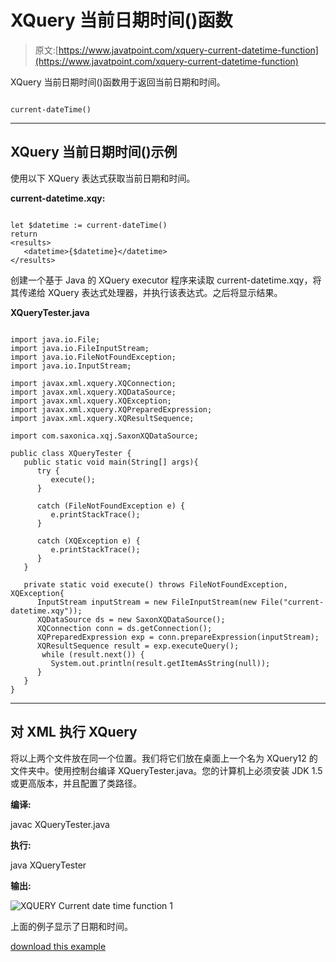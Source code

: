 # XQuery 当前日期时间()函数

> 原文:[https://www.javatpoint.com/xquery-current-datetime-function](https://www.javatpoint.com/xquery-current-datetime-function)

XQuery 当前日期时间()函数用于返回当前日期和时间。

```

current-dateTime()

```

* * *

## XQuery 当前日期时间()示例

使用以下 XQuery 表达式获取当前日期和时间。

**current-datetime.xqy:**

```

let $datetime := current-dateTime()
return
<results>
   <datetime>{$datetime}</datetime>
</results>

```

创建一个基于 Java 的 XQuery executor 程序来读取 current-datetime.xqy，将其传递给 XQuery 表达式处理器，并执行该表达式。之后将显示结果。

**XQueryTester.java**

```

import java.io.File;
import java.io.FileInputStream;
import java.io.FileNotFoundException;
import java.io.InputStream;

import javax.xml.xquery.XQConnection;
import javax.xml.xquery.XQDataSource;
import javax.xml.xquery.XQException;
import javax.xml.xquery.XQPreparedExpression;
import javax.xml.xquery.XQResultSequence;

import com.saxonica.xqj.SaxonXQDataSource;

public class XQueryTester {
   public static void main(String[] args){
      try {
         execute();
      }

      catch (FileNotFoundException e) {
         e.printStackTrace();
      }

      catch (XQException e) {
         e.printStackTrace();
      }
   }

   private static void execute() throws FileNotFoundException, XQException{
      InputStream inputStream = new FileInputStream(new File("current-datetime.xqy"));
      XQDataSource ds = new SaxonXQDataSource();
      XQConnection conn = ds.getConnection();
      XQPreparedExpression exp = conn.prepareExpression(inputStream);
      XQResultSequence result = exp.executeQuery();
       while (result.next()) {
         System.out.println(result.getItemAsString(null));
      }
   }	
}

```

* * *

## 对 XML 执行 XQuery

将以上两个文件放在同一个位置。我们将它们放在桌面上一个名为 XQuery12 的文件夹中。使用控制台编译 XQueryTester.java。您的计算机上必须安装 JDK 1.5 或更高版本，并且配置了类路径。

**编译:**

javac XQueryTester.java

**执行:**

java XQueryTester

**输出:**

![XQUERY Current date time function 1](../Images/543e6094e840fdf642d41842b383a577.png)

上面的例子显示了日期和时间。

[download this example](https://static.javatpoint.com/xquery/src/XQuery12.zip)